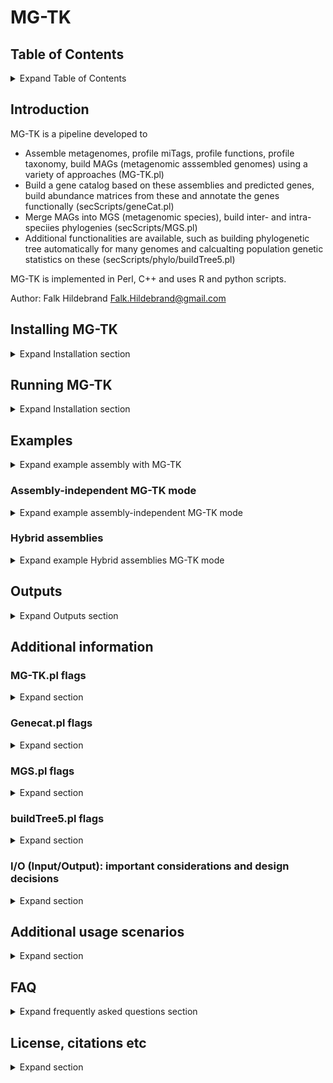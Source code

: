 # MG-TK

## Table of Contents

<details>
  <summary>Expand Table of Contents</summary>
  
- [Introduction](#introduction)
- [Requirements](#requirements)
- [Installing MG-TK](#installing-MG-TK)
- [Running MG-TK](#running-MG-TK)
	- [Temporary and output files](#temporary-and-output-files)
	- [Mapping file](#mapping-file)
- [Examples](#examples)
	- [MG-TK metagenomic assembly and gene catalog](#MG-TK-metagenomic-assembly-and-gene-catalog)
	- [Assembly-independent MG-TK mode](#assembly-independent-MG-TK-mode)
	- [Hybrid assemblies](#hybrid-assemblies)
- [Outputs](#outputs)
	- [Abundance matrices](#abundance-matrices)
	- [Gene function & MAG/MGS gene content](#gene-function--magmgs-gene-content)
- [Additional information](#additional-information)
	- [MG-TK.pl flags](#MG-TKpl-flags)
	- [Genecat.pl flags](#genecatpl-flags)
	- [MGS.pl flags](#mgspl-flags)
	- [buildTree5.pl flags](#buildtree5pl-flags)
- [Additional usage scenarios](#additional-usage-scenarios)
	- [map2tar mode](#map2tar-mode)
	- [Building phylogenetic trees with MG-TK](#building-phylogenetic-trees-with-MG-TK)
- [FAQ](#FAQ)
	- [Known issues](#known-issues)
- [License, citations etc](#license,-citations-etc)

</details>

## Introduction 

MG-TK is a pipeline developed to 
- Assemble metagenomes, profile miTags, profile functions, profile taxonomy, build MAGs (metagenomic asssembled genomes) using a variety of approaches (MG-TK.pl)
- Build a gene catalog based on these assemblies and predicted genes, build abundance matrices from these and annotate the genes functionally (secScripts/geneCat.pl)
- Merge MAGs into MGS (metagenomic species), build inter- and intra-speciies phylogenies (secScripts/MGS.pl)
- Additional functionalities are available, such as building phylogenetic tree automatically for many genomes and calcualting population genetic statistics on these (secScripts/phylo/buildTree5.pl)

MG-TK is implemented in Perl, C++ and uses R and python scripts. 

Author: Falk Hildebrand <Falk.Hildebrand@gmail.com> 

## Installing MG-TK

<details>
  <summary> Expand Installation section </summary>
  

### Requirements

MG-TK requires a perl installation and sdm requires a fairly recent C++ compiler (like gcc or clang) that supports C++11; these will be automatically installed in the install script.
MG-TK currently only works under linux, and is expected to run on a computer cluster. Since the pipeline includes a lot of external sofware, you will need fully installed Micromamba ([https://mamba.readthedocs.io/en/latest/installation.html](https://mamba.readthedocs.io/en/latest/installation/micromamba-installation.html)).


### Installation


MG-TK can be downloaded directly from Github, using:

```bash
git clone https://github.com/hildebra/mg-tk.git
```

MG-TK comes with an installation script, that uses micromamba. Ensure you have micromamba installed for your account on a linux HPC. Then run:

```bash
bash helpers/install/installer.sh
```

This will guide you through the installation (should run completely automatic) and requires internet access. Since a lot of packages will be installed, this can take an hour or longer. All required software will be downloaded and installed in the Conda/Mamba directories.

If you are having issues with package conflicts when `installer.sh` is creating environments, trying setting your channel priority to flexible: `micromamba config set channel_priority flexible`

Last, you can run 

```bash
# Activate MGTK environment every time you need to run MG-TK
micromamba activate MGTK

./MG-TK.pl -checkInstall
```

to check that some essential programs have been correctly installed and are available in the exptected environments. 
Note that this is only a subset of programs, but should cover most use cases of MG-TK. (This will also automatically run after each installation of MG-TK)


### Updating MG-TK

MG-TK will be frequently updated. To get the latest version, go to your MG-TK directory and run
```
git pull
```
Sometimes new packages will be included or program versions modified. To obtain these changes, run the install script again (this will update existing environments - no worries, this is not a complete reinstall):
```
bash helpers/install/installer.sh
```

### Preparing MG-TK

- follow installation process (essentially `git clone https://github.com/hildebra/mg-tk.git` & run `bash helpers/install/installer.sh` )

- After the instalation is complete, you will find the file named: "config.txt" inside of the MG-TK directory. This is the main file where you have defined all the paths for directories and slurm configuation. Always check in order to ensure that all directories are correct: 

    - MFLRDir	`/path/to/your/mg-tk/installation/`
    - DBDir	`/path/to/your/database_dir/`

- change tmp dir (scratch space) with project scratch folder:

    - globalTmpDir	`/path/to/your/scratch/`
	- nodeTmpDir	`/path/on/node/to/tmp` -> on slurm systems this could be a variable, e.g. `$SLURM_LOCAL_SCRATCH/MG-TK/`

- follow either example runs, assembly-dependent or assembly-independent tutorial (Examples section below)

### Useful configurations to track and check on MG-TK jobs

The most common reason why MG-TK jobs fail are related to node configurations (available ram, hdd space, CPUs). There are several alias' that are usful in checking on slurm jobs that are running on your local HPC, understanding how MG-TK processes your samples and fixing errors. Thus following up jobs and checking their error logs is essential in understanding limitations in your current environment and get your metagenomes processed effectively, as listed below:

These aliases can be directly added to your ~/.bashrc (just make sure the .bashrc is loaded):

```{sh}
#list running jobs with more relevant info
alias sq='squeue -u $USER -o "%8i %.4P %.14j %.2t %8M %.3C %.15R %20E"'
#check where job bash, std output, error output is stored, dependencies etc
alias si='scontrol show job'
#delete jobs that have DependencyNever status
alias scDN="squeue -u $USER | grep dencyNev | cut -f11 -d' ' | xargs  -t -i scancel {}"
#show the number of jobs currently running for different users on your cluster; useful for estimating how busy the HPC currently is
alias busy="squeue | sed -E 's/ +/\t/g' | cut -f5 | sort | uniq -c | sed -E 's/ +//' | sort -k1 -n -t' '"
#show output log of job
sio() {
JID=$1
if test "$#" -eq 0; then
JID=$(squeue -u hildebra | grep $USER | grep -v 'interact' | awk '{$1=$1};1' | cut -f1 -d' ' | head -1)
fi
cat $(scontrol show job $JID | grep 'StdOut' | sed 's/.*=//g')
}
#show error log of job
sie() {
JID=$1
if test "$#" -eq 0; then
JID=$(squeue -u $USER | grep -v 'interact' | awk '{$1=$1};1' | cut -f1 -d' ' | head -1)
fi
cat $(scontrol show job $JID | grep 'StdErr' | sed 's/.*=//g')
}
#show bash script (commands) of job
sis() {
JID=$1
if test "$#" -eq 0; then
JID=$(squeue -u $USER | grep -v 'interact' | awk '{$1=$1};1' | cut -f1 -d' ' | head -1)
fi
cat $(scontrol show job $JID | grep 'Command' | sed 's/.*=//g')
}
```

### Known issues

This is a beta release of MG-TK. Some parts of the pipeline will currently not run, because we have not started yet linking in the various databases being used. Known DBs missing: 
- LSU/SSU DBs ((needed for miTag approaches, flag -profileRibosome )
- GTDB, for MAG classification (needed in gene catalog step)
- all functional annotation databases (needed in gene catalog step or flag -profileFunct )
</details>


## Running MG-TK

<details>
  <summary> Expand Installation section </summary>


MG-TK is programmed for HPC environments (Linux) and was conceptualized to process 1000's of metagenomes. It relies therefore on job schedulers (slurm, SGE and LSF are supported) and multiple safeguards to resume failed jobs. Please see examples below for specific runs.

### Temporary and output files

The output path for storing non-temporary files (like assemblies, binnings, gene predictions etc), is defined in each mapping file separately, composed of the arguments "#OutPath" and "#RunID". The final output will be stored in the dir "#OutPath/#RunID/", here each sample will have its own folder, and within this folder assemblies, gene predictions (assembly dir), mapping reads to the assemblies (mapping dir) and a detailed log of the steps run (LOGandSUB dir), will be stored.

Since the pipeline is expected to run on a compute cluster, temporary directories are of enormous importance for a) performance and b) file exchange between compute nodes that are usually physically separated clusters.
The pipeline expects a path to a storage that is globally available on all nodes and a tmp dir that is locally available on each node (given by arguments "globalTmpDir" and "nodeTmpDir" in the config file). 

### Mapping file

<details>
  <summary>Expand section</summary>

Most importantly you need a mapping file to your files. See 'examples' dir for some map examples (also explaining how to do compound assemblies, compound mapping). These column names (headers) are reserved key words in the mapping file (other columns can be eg. metadata per sample etc):
- **#SmplID** [STRING] MG-TK maps always need to have the first column names *#SmplID*. The string in this column will used in all subsequent analysis, intermediary files, sequence heads etc to uniquely identify samples, therefore choose with extreme care! Good practice would be to include some basic information about the sample in the SMPLID, but should be as short and descriptive as possible. *DO NOT USE SPECIAL CHARACTERS IN THE SMPLID, keep it basic*!  
- **Path** [STRING] - is the relative path to fastq[.gz] files for each sample (see #DirPath, this needs to be set to the absolute path). All files ending with .fq or .fastq (can have .gz after) in the dir will be used for that specific samples. 1. or 2. indicates first or second read. E.g. al0-0_12s005629-2-1_lane3.2.fq.gz is the second read, here the pipeline expects to have al0-0_12s005629-2-1_lane3.1.fq.gz in the same dir.  
Further, you can add the following specifics for each single sample:   
- **AssmblGrps** [STRING] - set this to a number or string. all samples with the same tag will be assembled together (e.g. samples from the same patient at different time points).  
- **MapGrps** [STRING] - set a tag here as in AssmblGrps. All reads from these samples will be thrown together, when mapping against target sequences (only works with option "map2tar" and "map2DB").
- **SupportReads** ['PB', 'mate'] - in case you have additional reads, that are not normal illumina hiSeq, e.g. miSeq or hiSeq in mate pair sequence mode ('mate') or PacBio reads ('PB').
- **SeqTech** ['ill', 'ONT', 'PB', 'SLR'] - Sequencing technology used in sample: illumina short reads ('ill') , Oxford Nanopore ('ONT'), PacBio ('PB') or sythetic long reads ('SLR').
- **ReadLength** - Expected read length in sample. Is usually automatically determined, use with caution!
- **EstCoverage** [0/1] - (Deprecated!!) Used to indicate if the avg coverage of genomes should be estimated in sample.
- **SupportReads** [tag:path] - Additional reads created with a different seq technology. E.g. miSeq ('miSeq:/path/to/file'), mate-pair ('mate:/path/to/file') or PacBio ('PB:/path/to/bam').
- **ExcludeAssembly** [0/1] - Exclude sample from assemblies?
- **cut5PR1** [INT] - remove the first nts (from 5') on read 1
- **cut5PR2** [INT] - remove the first nts (from 5') on read 2
 
 The following tags can be added to a new line (ie row) in the map. Tag is followed by tab delimiter and specific input.

#### Required map tags
- **#OutPath**	[Path] Where to write the output (can be massive, make sure you have enough space)
- **#RunID**	[string] The directory below OutPath, where results are stored. Also serves as global identifier for this run
- **#DirPath**	[Path] Base directory where subdir with the fastqs can be found. You can insert this on several lines, if the base path changes for all samples afterwards.

#### Optional map tags

- **#NodeTmpDir**	[Path] temporary dir only accessible within each compute cluster node, overrides **nodeTmpDir** definition in config file
- **#GlobalTmpDir**	[Path] temporary dir (scratch) accessible from all compute nodes, overrides **globalTmpDir** definition in config file
- **#mocatFiltPath**	If for some reason you are forced to use mocat filtered fastqs and not the original, unfiltered files (strongly recommended), than you can indicate in which subdir these mocat files can be found
- **#RelaxSMPLID**	[TRUE/FALSE] 	Use FALSE to deactivate basic checks if the #SmplID adheres to MG-TK formats. Caution: use on your own risk!
- **#WARNING**	[OFF/ON]	If **OFF** MF won't stop when an error is encountered in the map. Caution: use on your own risk!

After this follow the sample IDs and the relative path, where to find the input fastqs.  
See _examples/example_map_assemblies.map_ for a very complicated mapping file with several source dirs.

#### Example mapping file

```{sh}
#SmplID	Path	SmplPrefix	AssmblGrps
#OutPath	/hpc-home/path/to/your/results/folder
#RunID	NAMEofresultsFOLDER (#MG-TK will make this folder with this name by itself)
#DESCRIPTION (#not important, but you can mark what is the run is about)
#DirPath	/path/to/folder/with/raw/reads
Mouse11t0		PID_C11T0_	M11
Mouse11t1		PID_C11T1_	M11
Mouse12t0		PID_C12T0_	M12
Mouse12t1		PID_C12T1_	M12
Mouse14t0		PID_C14T0_	M14
Mouse14t1		PID_C14T1_	M14
Mouse15t0		PID_PD11T0_	M15
#DirPath	/path/to/another/folder/with/more/raw/reads
Mouse15t1	SubDir1		M15
Mouse16t0	SubDir2		M16
Mouse16t1	SubDir3		M16
```		

#### Tips and recommendataions for creating mapping files

- It is recommended to create the mapping file in **Excel** and copy-paste it in a **.map** text file afterwards (will be tab-delimited by default, the expected MG-TK format). You can use functions like "=VLOOKUP()" to match sample IDs across different tables. 

- The **#SmplID** column determines the name of a sample all the way throught the pipeline! Be very careful what ID you choose, as this will impact the sample names you'll have to deal with later, choose something a) short and b) descriptive. Avoid c) special characters (_|$%~\`\*& etc) in the SmplID!

- **AssmblGrps**: Assembly groups are useful for assembling samples from e.g. a time series together, giving a better assembly usually. Choose the name of an assembly group a) unique b) short and descriptive and c) avoid special chars (\[\]{}_|$%~\`\*& etc)!

- If using **assembly groups**, try to keep samples from the same assembly group as a block. MG-TK can also deal with these assembly groups distributed across the map, but in terms of job submission strategy it's best to have these samples next to each other in the map (and also for you organizing your experiment).

- <ins>**Loading and saving a mapping file into R will likely lead to problems!**</ins> This is because the #DirPath tag sets the path for all samples underneath. Loading this into R will often skip the #DirPath line or reorder the samples, so saving this again will lead to wrong paths being set!

</details>
 
</details>


## Examples

<details>
  <summary> Expand example assembly with MG-TK </summary>
  
  
  
### MG-TK example dataset

We have prepared an example dataset that can be run directly after installing MG-TK and configuring it (see above). This example will 1) download public short and long read metagenomes 2) assemble short reads and 3) assemble short+long reads (hybrid assembly).

Please go to the directory mg-tk/examples/

To download all required data, run first 
```{sh}
bash 0.getExmplData.sh
```

After this is finished (check in the newly created mg-tk/examples/data/ dir for ~1.3Gb of data), you can either run 1.runMGTK_illumina.mfc (short read metagenomics) or 2.runMGTK_hybrid.mfc (short+long reads). Note that these are non-seniscal examples, i.e. the short and long reads are from completely independent experiments, don't expect interpretable results, this is purely to check if the technical process can run to completion.

How do you know everything finished as it should? Wait until all submitted jobs have finished, run the 1. or 2. script again until it reports that nothing is left to do. (Note:kill eventual "DependencyNeverSatisified" jobs for 1-2 times, if persists there might be a problem with runnning certain programs, where you need to start checking error logs, see Q&A below).

In the next section we will give examples on how to create your own MG-TK runs.
  
  
### MG-TK metagenomic assembly and gene catalog

The figure below shows example of steps involved in the assembly-dependent mode. White rectangles indicate inputs and outputs, grey boxes name each of the steps, and yellow boxes show names of the scripts that are generated and submitted in each step. Blue boxes indicate additional steps that are required for subsequent MGS analysis.

<img src="./helpers/documentation/assembly-dependent.svg" style="width: 800px;"/>


#### 1. create mapping file

Typically you would use Excel to create the mapping file and copy-paste it later into a text file (will be by default tab-delimited). This text file, typically with the file ending **.map** can then be saved to the HPC.

#### 2. make script with first command `RUN.mfc`

Insert your MG-TK command, a bash and slurm header in RUN.mfc. 

Example:

```{sh}
#!/bin/bash
#SBATCH -J SUB_MF
#SBATCH -N 1 --cpus-per-task=1 --mem=10024 --export=ALL
#SBATCH -o [currentDir]/run_mgtk_mhit.mfc.otxt
#SBATCH -e [currentDir]/run_mgtk_mhit.mfc.etxt
#SBATCH -p "ei-long,qib-long"

set -e
ulimit -c 0;
MAP=/path/to/your/mapping/file/FILE.map
perl $MF3DIR/MG-TK.pl -map $MAP-assembleMG 2 -spadesCores 12 -spadesKmers "25,43,67,87,111,131" -spadesMemory 100 -mapReadsOntoAssembly 1 -kmerPerGene 0 -filterHostRds 1  -filterHostKrak2DB /hpc-home//data/DB/kraken2/hsap/ -mappingMem 5 -profileMOTU2 0  -profileMetaphlan3 1 -Binner 2  -maxConcurrentJobs 600 \
-from 0 -to 1 -submit 1 -getAssemblConsSNP 0
```

- MG-TK now does

    - read filtering and cleaning
    - read profiling (if set like in the above command)
    - assembly per assembly group
    - mapping to the assemblies


#### 3. Test the run and the map:

- always run with submit 0 before you finally decide on parameters and final run

- -from X -to Y controls that only samples X to Y will be processed. Good for testing e.g. only first sample in map (-from 0 -to 1 ). Setting -to to very high number will just run to the end of the map (e.g. -to 99999 to finish map).

- if you want to run strain analyses later, set `-getAssemblConsSNP 1` to calculate consensus SNPs needed for strain analysis

#### 4. Running MG-TK

- Run with `bash run_mgtk_mhit.sh` --> this will submit a lot of different jobs to the HPC queue

 console output:
```
        This is MG-TK 0.33
        Using qsubsystem: slurm
        Using qsubsystem: slurm
        /projects/data/results/mgtk_test1/LOGandSUB/qsub.log
        Reset range of samples to 40

        ======= Mouse11T0 - 0 - M11T0 =======
        1:2  1:0
        SUB:_UZ0        SUB:_SDM0       SUB:_cln0       Running Contig Stats on assembly

        ======= Mouse11T1 - 1 - M11T1 =======
        2:2  1:0
        SUB:_UZ1        SUB:_SDM1       Assembly stepSUB:_A1    SUB:_GP1        SUB:_cln1       Running Contig Stats on assembly
        SUB:_CS1
```

- more advanced usage: run `sbatch run_mgtk_mhit.sh`. This will submit the job to the cluster queue, and from there the .mfc job will submit more jobs. The output from MG-TK will be stored in `#SBATCH -o [currentDir]/run_mgtk_mhit.mfc.otxt` and `#SBATCH -e [currentDir]/run_mgtk_mhit.mfc.etxt` defined above.


#### 5. rerun MG-TK

MG-TK is conceptualized to detect automatically if certain steps need to be run again (e.g. because the job crashed or some files from other subjobs were not yet available). Therefore you will usually need to rerun the same MG-TK command several times. **However, before restarting MG-TK make sure that all job submissions from your previous run have completed (or don't start due to job dependecies)!**

- Once MG-TK detects no further jobs to be submitted, it will let you know (check the output of the RUN.mfc command). At this point you can advance to creating a gene catalog. MG-TK will create a `GeneCat.sh` script (detailed in RUN.mfc output). 

#### 6. building a gene catalog by running the `GeneCat.sh` script

- After every sample has successfully passed through the pipeline, MG-TK produces GeneCat_pre.sh script that needs to be adapted:

- In the `GeneCat.sh` script you need to specify an output directory, max memory usage and the cores you want to use. After that the script can look like this:

```{sh}
#!/bin/bash
#SBATCH -N 1 --cpus-per-task=1
#SBATCH -o /ei/projects/data/results/GeneCat_pre.sh.otxt -e /ei/projects/data/results/GeneCat_pre.sh.etxt
#SBATCH --export=ALL --mem=81920 -J myFirstGeCat
#SBATCH -p "ei-medium,qib-medium,ei-long,qib-long"
set -e
ulimit -c 0;

#creates gene catalog in the specified outdir with specified cores, attempting to reuse existing dirs (in case catalog creation failed):
perl /hpc-home/project/mg-tk/secScripts/geneCat.pl \
		-map /ei/projects/data/results/mapping_file.map \
		-GCd /ei/projects/data/results/genecat \
		-mem 200 -cores 24 -clusterID 95 -doStrains 0 -continue 1 \
		-Binner 2 -useCheckM1 0 -useCheckM2 1 -MGset GTDB 
```

- now you have to run the GeneCat.sh script with `sbatch GeneCat.sh`, which will submit a lot of different jobs to the cluster.

- This step of the pipeline calls `GeneCat.pl` and does:

    - creates a gene catalog (at 95% id) from predicted genes using mmSeqs2
    - extracts proteins corresponding to genes in gen catalog
	- identifies genes that represent marker genes (GTDB)
	- creates a gene abundance matrix (literally gene catalog millions of genes and their abundance in all metagenomic samples.. very big files!)
    - assigns basic functions to genes in gene catalog (KEGG, eggNOG, CAZy, ARG, ..)
    - accumulates MAGs and dereplicates these into MGS (metagenomic species)
	- calculates abundances of MGS in samples and an MGS taxonomy
	- calculates intra-specific phylogenies for each MGS (basically strain tracking across metagenomes)

</details>


### Assembly-independent MG-TK mode

<details>
  <summary>Expand example assembly-independent MG-TK mode </summary>


This mode is especially helpful if your metagenome is from a highly complex (e.g. Soil) microbial community. In such cases often assembly is not possible, instead metagenomic reads can still be mapped to a reference.

#### 1. create mapping file:

	the same as for assembly mode `mapping_file.map`

#### 2. make script with first command `run_independent.mfc`

```{sh}
#!/bin/bash
#SBATCH -N 1
#SBATCH --cpus-per-task=1
#SBATCH -o /hpc-home/project/run_independent.mfc.otxt
#SBATCH -e /hpc-home/project/run_independent.mfc.etxt
#SBATCH --mem=102400
#SBATCH --export=ALL
#SBATCH -p "ei-medium,ei-long,qib-medium"
#SBATCH --time=24:00:00
# #SBATCH --localscratch=ssd:10
#SBATCH -J SUB_MEST
set -e
ulimit -c 0;

#ABRc,CZy,PAB,NOG

MAP= /path/to/dir/mapping_file.map

perl $MF3DIR/MG-TK.pl -map $MAP -inputFQregex1 '.*_1\.f[^\.]*q\.gz$' -inputFQregex2 '.*_2\.f[^\.]*q\.gz$' \
	-mergeReads 0 \
	-profileFunct 1 -reParseFunct 0 -reProfileFunct 0 \
	-diamondDBs KGM,NOG,CZy \
	-diamondCores 8 \
	-maxConcurrentJobs 300 \
	-profileRibosome 1 -reProfileRibosome 0 \
	-profileMOTU2 0 -profileMetaphlan3 1 \
	-filterHostRds 0 -inputReadLength 150 -assembleMG 0 \
	-submit 1 \
	-from 0 -to 40
```

#### 3. run the script `run_independent.mfc`

- Run with `sbatch river_independent.mfc` --> this will submit a lot of different jobs to the HPC queue.

#### 4. rerun MG-TK  

- wait till all current jobs are finished, then rerun `sbatch run_independent.mfc`. This will check all jobs completed, and if so, create the feature abundance tables requested. In the above case these are KEGG, eggNOG and CAZy functional tables, as well as metaphlan3 and miTAG taxonomic tables.

</details>

### Hybrid assemblies
<details>
  <summary>Expand example Hybrid assemblies MG-TK mode </summary>

With hybrid assemblies we mean metagenomic samples that were sequenced with multiple sequencing technologies, such as ill+ONT, ill+mate pair ill or ill+PB. Currently MF support ill+ONT in a basic form (ONT reads only used to improve assemblies) and a more advanced form for ill+PB. This section is describing the ill+PB mode, as it is more powerful, but also more complicated to use.

#### 1. setup ill+PB hybrid mode

Create a .map as usual for the illumina reads. Afterwards, add the following column to the .map: **SupportReads**
For each samples, where support reads (i.e. the PacBio reads) exist, add them to the **SupportReads** column, by indicating that they are PacBio reads through the prefix **PB:** followed by the path to the **.bam** (PB reads are usually saved in bam format). If you have several .bams for the same sample, these could be comma separated and will be automatically used by MF.

E.g. the map could now look like:

```
#SmplID	SmplPrefix	SupportReads	INFO	SeqTech	Path	AssmblGrps	sampleID	Individual	TimePoint
#RunID	PB.PAGE2								
#WARNING	OFF
#OutPath	/hpc-home/hildebra/grp/data/projects/								
#DirPath	/ei/projects/8/88e80936-2a5d-4f4a-afab-6f74b374c765/data/cloudpool/data/raw/Public/PRJNA529586/
S4zm	SRR8797713	PB:/path/tp/PB//test.hifi_reads.bc1011_tmp.bam		hiSeq				S4zm_R1177-S0001	0
S4qia	SRR8797712	PB:/path/tp/PB//test.hifi_reads.bc1012_tmp.bam,/path/tp/PB//test.hifi_reads.bc1011_tmp.bam		hiSeq				S4zm_R1177-S0001	0
S4zmGG1	SRR8797713	PB:/path/tp/PB//test.hifi_reads.bc1011_tmp.bam		hiSeq		I1		S4zm_R1177-S0001	0
S4qiaGG2	SRR8797712	PB:/path/tp/PB//test.hifi_reads.bc1012_tmp.bam		hiSeq		I1		S4zm_R1177-S0001	0
S4qiaGG3	SRR8797712	PB:/path/tp/PB//test.hifi_reads.bc1012_tmp.bam		hiSeq		I1		S4zm_R1177-S0001	0
S4zmS1	SRR8797713			hiSeq		I2		S4zm_R1177-S0001	0
S4qiaS2	SRR8797712			hiSeq		I2		S4zm_R1177-S0001	0
S4qiaS3	SRR8797712			hiSeq		I3		S4zm_R1177-S0001	0

```
(note that this map shows a mix of assembl grps, of samples with and without support reads. Further note that the tag **#WARNING	OFF** has to be used, since in this test case samples are being reused - something that would normally trigger MF to stop the run.)

#### 2. setup MF run

Setup your MF run like you would normally setup an assembly dependent metagenomic analysis (see examples above). However, these flags should be defined:
 - `-mapSupportReadsOntoAssembly 1`: setting this to `1` will lead to support reads (PB reads in this case) being mapped onto the assembly. A coverage profile is created that is then **separately** used from the illumina coverage profile in the binning step (which in our experience can significantly boost the recovery of MAGs).
 - `-mapper -1`: set the choice of mapper to the default (`-1`) which means that a mapper will be automatically selected. You could set this to e.g. **1** to do all mapping with bowtie2, or **3** to use minimap2 everywhere, but **-1** is the recommended choice as this will use bowtie2 for ill reads and minimap2 for PB reads.
 - `-assembleMG 5`: this flag is crucial and tells MF to conduct a hybrid assembly, using **megahit for illumina** and **metaMDBG for PB** reads.
 - `-inputReadLengthSuppl 8000`: not crucial, but good to have. Here we estimated that our support PacBio reads are on average 8000 bp long.
 
Your example MF call could now look like:
 
```{sh}
MAP=/path/to/map/PB_hybrid.map

perl $MF3DIR/MG-TK.pl -map $MAP -inputFQregexSingle '.*\.fastq\.gz' -inputFQregex1 '(.*_R1_001\.fastq\.gz)|(.*[_\.]1\.f[^\.]*q\.gz)$' -inputFQregex2 '(.*_R2_001\.fastq\.gz)|(.*[_\.]2\.f[^\.]*q\.gz)$' -inputBAMregex '.*\.bam$' \
-assembleMG 5 -spadesCores 12 -spadesKmers "25,43,67,87,111,127" -spadesMemory 200 -MetaBat2 2 \
-mapper -1 -mapSupportReadsOntoAssembly 1 \
-filterHostKrak2DB /path/to/kraken2/hsap/ -filterHostRds 1 \
-getAssemblConsSNP 1 -rmSmplLocks 0 \
-submit 1 -inputReadLength 150 -inputReadLengthSuppl 8000 \
-from 0 -to 1
```

#### 3. running MF in hybrid mode

We opted for a bit of a complicated processing of hybrid assemblies, that in the end allows for both usage of existing paths in MF as well as supporting more complicated (assemblyGrps) sample setup.
What this means for you as the user is simply that you need to run the above MF command several times. In the first iteration this will trigger the megahit illumina-assembly, in the second iteration remaining samples in assemblyGrp are mapped onto this illumina-assembly, in the third iteration the hybrid assembly with metaMDBG is started, fourth iteration will map remaining samples in assemblyGrp onto hybrid-assembly, fifth iteration will then finally starting consensus SNP calling and binning. Remember to wait between iterations until all current jobs have finished (though sample locks should normally prevent double submissions).

_tldr; this mode requires several iterations to complete_ 


</details>


## Outputs


<details>
  <summary> Expand Outputs section </summary>

### General output structure

In MG-TK, output can be either in 

a) the output dir defined in the .map file. These are usually 1) assemblies, and MAGs, gene predictions, abundances of these 2) SNP callings (==corrected assemblies for practical purposes) 3) assembly independent methods such as riboFinder, metaPhlan, mOTUs, mappings of reads against assemblies/reference databases, 4) outputs from map2tar mode.

b) gene catalogue related outputs are stored exclusively in the output folder defined in your geneCatalog script

c) MGS (metagenomic species) related outputs, representing a merge of gene catalogue and assemblies/MAGs, are by default stored in the  `gene_catalog_ouput_folder/Bin_SB/`. However, output can be changed with the `MGS.pl -outD X` flag.

### Abundance Matrices

Several feature abundance tables are produced for both functional and taxonomic abundances. Tables are all in tab-separated format, oriented with features on rows and samples on columns. For features which which have a hierarchical structure, matrices summing the features at each level of the hierarchy are provided and usually denoted in the file names as {..}L0.txt, {..}L1.txt through the different hierachical levels.

#### Taxonomic

Feature names are the GTDB lineage up to a given rank, separated by semicolons. When taxonomy could not be identified at a certain rank a ? is used. For MGS level taxonomy, the identifier of the MGS is appended to the full lineage. A feature `-1` or `?` is included often as the first row a matrix which represents genes which could be assigned to any taxonomy. `-1` usually represents reads that could not be matched at all, while `?` represents hits where the taxonomy/functional assignment is unclear for various reasons.
 - `Bin_SB/Annotation/Abundance`: Abundance based on clustering of the gene catalog into MGS. Abundance is estimated by the coverage of *core genes* included in the MGS. Matrices provided at ranks from domain (`MGS.matL0.txt`) to species (`MGS.matL6.txt`), as well as individual MGS (`MGS.matL7.txt`). At MGS level, some features end with ? rather than and MGS identifier, these are taxa for which no MGS was present; they are identified solely through the LCA assignments of marker genes.
 - `Anno/Tax/GTDBmg_MGS`: **Deprecated, do not use any longer!!** Abundance based on both clustering of the gene catalog into species provided by GTDB (or specI, from proGenomes, if the `FMG` option is used). Abundance is estimated by the coverage of *all genes* includes in the MGS. Matrices are provided at ranks from superkingdom (`specI.superkingdom`) to species (`specI.species`), as well as at individual MGS (`specI.mat`). In the MGS matrix, the entries which represent MGS do not have their full lineage output; the lineage can be found in the file `MGS2speci.txt` or in `specI.tax`, the latter of which includes lineages for non-MGS entries in the `specI.mat` matrix.
 - `Anno/Tax/GTDBmg`: **Deprecated, do not use any longer!!** As above, but based only on specI and not on MGS clustering. In this case, the `specI.mat` and `specI.species` matrices are identical.

 #### Functional
 Abundance of functional annotations using several databases are available in `Anno/Func`. Abundance is based on coverage of genes with a given functional annotation regardless of taxonomy. For those with hierarchical structures, data is provided either summed to each level of this hierarchy, or for the lowest level of hierarchy and the structure provided in a separate file, as noted below.

**KEGG, SEED, BSB modules**
 The modules are in `Anno/Func/modules` (KEGG modules in the directory `/modules`). In each of these directories are:
 - `KEGG.mat`: Abundance matrix, giving abundance of each module in each sample.
 - `KEGG.descr`: Table describing the hierarchy. Module identifier in the first column, then name at each level in following columns.
 - `KEGG.KOused`: The individual functions identifiers (i.e. KEGG orthologs) which were members of this module in each sample.
 - `KEGG.MODscore`: Completeness of the module for each sample (proportion of members which are observed at least once).
 
 The abundance of KEGG Orthologs is provided in `Anno/Func/KGML0.txt`
 
 **CAZy, eggNOG, TCDB**
 For these databases, abundance matrices are provided summed to each level in `Anno/Func`, with a prefix indicating the database, and `L{i}.txt` the level, with 0 being the most specific, e.g. `CZyL0.txt` giving the most specific level of CAZy annotation abundance.
 
 **gene assignments**
It can be useful to know which functional annotations a given gene has, or vice versa. This can be found in `Anno/Func/DIAass_{db}.srt.gzgeneAss.gz`, where `{db}` is the databse of interest (KEGG, CAZy etc.) This file gives the gene id in the gene catalogue as the first column, followed by it's annotation at the lowest level of the database. A gene can have more than one annotation in this file.

### MAG/MGS Gene Content
The gene content of a MAG can be found in `Bin_SB/LOGandSUB/MAGvsGC.txt.gz`. The columns *MAG* and *MGS* give the MAG id and the MGS which it is part of. The column *Representative4MGS* contains a star when the MAG is the representative for this MGS. Each marker gene has a column giving the genes from the MAG which matched against that marker. 

The final column, *other_genes*, gives a comma separated list of all the other genes which are part of this MAG. These are in the order they appear on the contig, with a double comma indicating the start of a new conting. Using this list and the gene function table explained above lets you link MAGs/MGS and function.

</details>


## Additional information

### MG-TK.pl flags

<details>
  <summary>Expand section</summary>

```{sh}
# base flags
	-map $MAP 					mapping file, that also contains input and output directories
	-config $CONFIG			alternative config file  (Default: autodetect)

# flow related
	-submit [0|1]				0: dry run to check file paths, general submission works; 1: submit actual jobs, this will take a long time in most cases
	-from [#]					run subsample of mapping file starting at sample # (use with -to)
	-to [#]						run subsample of mapping file ending at sample # (use with -from)
	-ignoreSmpls [string]			comma separated list of #SmplIDs that are skipped (sample id in .map file)
	-rmSmplLocks [0|1]				1: remove existing sample locks (useful if jobs have crashed, leaving abondened sample locks) 
	-redoFails [0|1]				if any step of requested analysis failed, just redo everything (use with care!) 
	-maxConcurrentJobs			max jobs in queue, useful for large samples sets, currently only works on slurm 
	-excludeNodes [string]					exclude certain HPC nodes, comma separated list e.g. node1,node2,..
	-submSystem [qsub,SGE,bsub,LSF]	set submission system (default: autodetect)
	-redoContigStats [0|1]				if any step of requested analysis failed, contigStats (coverage per gene, kmers, GC content) will be deleted & started again
	-loopTillComplete [X:Y]			script will loop over the assigned samples until all jobs are finished #use synatx "X:Y" where X is num loops, Y is the window size, eg "6:250" would run 6 loops of max 250 samples, then move on to next 250 samples (#dangerous flag)
	-requireInput [0/1]		in case input reads are not present (e.g. something wrong in map), 0 will continue pipeline, 1 will abort
	-silent [0/1] 			Controls how much information is printed on console
	-OKtoRWassGrps [0|1]			1: can delete assemblies, if suspects error in them, powerful, but careful! (Default: 0)
	-maxUnzpJobs [#]				#how many unzip jobs to run in parallel (not to overload HPC IO). Default:20

# Detecting raw input files
	-inputFQregex1 [‘R1’]			R1 input regex extension (e.g. R1 could be '.*_1\.f[^\.]*q\.gz$' or last resort '(.*_pe_1\.f[^\.]*q\.gz$)|(.*R1_00\d\.f[^\.]*q\.gz$)|(.*[\._]1\.f[^\.]*q\.gz$)|(.*R1\.fq\.gz)' )
	-inputFQregex2 [‘R2’]			R2 input regex extension (e.g. R2 could be '.*_2\.f[^\.]*q\.gz$' or last resort '(.*_pe_2\.f[^\.]*q\.gz$)|(.*R2_00\d\.f[^\.]*q\.gz$)|(.*[_\.]2\.f[^\.]*q\.gz$)|(.*R2\.fq\.gz)' )
	-inputFQregexSingle[‘RS’]			RS Single read regex extension, see -inputFQregex1 for examples
	-inputFQregexTrustSingle [0/1]		(1) if grep of files (rawSrchString) has multi assignments, the -inputFQregexSingle takes precendence over -inputFQregex1. (Default: 0)
	-inputBAMregex[‘BS’]				BS regex to detect Bam files (e.g. '.*\.bam$'). Currently only implemented for unpaired reads (eg PacBio output)

# file structure
	-rm_tmpdir_reads [0|1]			remove tmpdir with reads (default: 1)
	-rm_tmpInput [0|1]			remove raw, human / adaptor filtered reads, if sdm clean created? (and not needed any longer)
	-reduceScratchUse 1			remove scratch dir; should always be 1, unless debugging
	-globalTmpDir $PATH			absolute path to global shared tmp dir (like a scratch dir)
	-nodeTmpDir $PATH			absolute path to tmp dir on local HDD of each executing node
	-nodeHDDspace $PATH			HDD tmp space to be requested for each node. Some systems don't support this
	-legacyFolders 0				output folders use read dir as name (1) or mapping file (0). default: 0

# preprocessing (cleaning reads etc/input FQ related)
	-useTrimomatic [0|1]			remove adapter seq from input reads (default: 0 as sdm does this)
	-usePorechop [0|1]			adapter removal for Nanopore, should be automatic activated
	-splitFastaInput [0|1]			split fasta input
	-mergeReads [0|1] 			merge reads
	-ProbRdFilter [???]				sdm probabilistic filter ???
	-pairedReadInput [0|1]			0: not paired input 1: read pairs are expected in each in dir
	-inputReadLength [#]			read length #
	-filterHumanRds [0|1]			0: do not filter host reads, 1: filter host reads (same as -filterHostRds)
	-filterHostRds				0: do not filter host reads, 1: filter host reads (same as -filterHumanRds)
	-filterHostKrak2DB $PATH		path to host kraken database
	-onlyFilterZip [0|1]			??
	-mocatFiltered [0|1]			??
	-filterHostKr2Conf [#]                      set host kraken2 confidence parameter (e.g. 0.05) 
	-filterHostKr2Quick ["--quick"]             set quick option for kraken2 (should be "--quick")

# sdm (read filtering) related
	-gzipSDMout [0|1] 			gzip sdm output
	-XfirstReads [int]				only use X first reads of each input read file
	-minReadLength [#]			minimum read length in sdm filtering step
	-maxReadLength [#]			maximum read length in sdm filtering step

# assembly
	-assembleMG [1|2|3|4|5] 			which assembler to use; 1: spades; 2: Megahit 3: FLYE 4: metaMDBG 5: hybrid assemblies (megahit+metaMDBG)
	-assemblCores [#] 				number of cores # for assembly (same as -spadesCores); e.g. 12
	-assemblyKmers [“#1,#2,#3,#4,…”]	number of kmers for assembly, comma-delimited e.g. "25,43,67,87,111,131" 
	-assemblMemory [#]			memory used for assembly (same as -spadesMemory); e.g. 100
	-asssemblyHddSpace [#]			HDD space requested by assembler in Gb; e.g. 120. Default: auto

# gene prediction on assembly
	-predictEukGenes [0|1]		predict eukaryotic genes; severely limits the total predicted gene amount (~25% of total genes) (Default: 0)
	-kmerPerGene [0|1]			1: report kmer frequencies per gene (Default: 0)

# binning
	-Binner [1|2|3]				#0=no binning, 1= do metaBat2 binning, 2=SemiBin, 3= MetaDecoder (experimental) (Default: 0)
	-BinnerMem [#]			define binning memory; e.g. 600 (Default: automatic)
	-BinnerCores [#]			cores used for Binning process (and checkM)
	-redoEmptyBins [0|1]		mostly for debugging: redo every sample where no bins where found (note that in some metagenomes there might be no bins)
	-checkM2 [0|1]			using checkM2 to assess bin quality
	-checkM1 [0|1]			using checkM1 to assess bin quality
	-redoBinning [0|1]			redo binning

# mapping
	-mapper [1|2|3|4]				1: bowtie2, 2:bwa, 3: minimap2, 4:kma, 5:strobealign -1:auto (bowtie2 short, minimap2 long reads), -2:auto(strobealign short, minimap2 long). (Default: -1)
	-mappingCores [#]				cores # used for mapping
	-mappingMem [#]				memory # used for mapping bwa/bwt2 in GB (Default: auto)
	-mapSortMem  [#]			memory # used for samtools sort in GB (Default: auto)
	-mappingCoverage			1: calculate coverage per predicted gene, contig, windows (Default: 1)
	-mapSupportReadsOntoAssembly [#]   1: map also support reads (e.g. PacBio in case of hybrid assemblies) onto final assembly. (Default: 0)
	-rmDuplicates [0|1]			1: remove read duplicates (Default: 1)
	-mapperFilterIll [# # #]				parameters for postprocessing mappings for short read data (Default: "0.05 0.75 20")
	-mapReadsOntoAssembly [0|1] 	1: map original reads to assembly to estimate contig (and bin, gene etc) abundance (Default: 1)
	-saveReadsNotMap2Assembly [0|1]			1: save reads not mapping to assembly in separate file (Default: 0)
	-remap2assembly [0|1]			1: redo the mapping to assembly (Default: 0)
	-JGIdepths [0|1]			1: calculate jgi coverage, only required when using MetaBAT2 binning (Default: automatic)
	-mapperLargeRef [0|1]			1: reference DB that is mapped against is veryyy large (highly unusual that this is needed) (Default: 0)

# SNPs
	-getAssemblConsSNP [0|1]		1: SNPs (onto self assembly); calculates consensus SNP of assembly (useful for checking assembly gets consensus and Assmbl_grps)
	-get2ndMappingConsSNP [0|1]		1: calculate consensus SNPs for mappings against references (map2tar mode)
	-redoAssmblConsSNP [0|1]		1: redo getAssemblConsSNP (Default: 0)
	-redoGeneExtrSNP [0\1]			1: redo gene extractions from consensus SNP contig (Default: 0)
	-SNPjobSsplit [#]				#: split consensus SNP jib further (Default: 1)
	-SNPsaveVCF [0|1]				1: save SNPs to VCF file (Default: 0)
	-SNPcaller [MPI|FB]				"MPI" mpileup or ".FB" for freebayes (Default: MPI)
	-SNPcores [#]				number of cores ‘#’ used for SNP calling
	-SNPmem [#]				Memory allocated for consensus SNP calling process in Gb (Default: 23)
	-SNPconsMinDepth [#]			how many reads coverage to include position for consensus call? (Default: 0)

# functional profiling (raw reads without assemblies)
	-profileFunct [0|1]				1: do diamond functional profiling (Default: 0)
	-reParseFunct [0|1]			1: redo diamond result parsing and translation to categories (Default: 0)
	-reProfileFunct [0|1]			redo diamond functional profiling  (Default: 0)
	-reProfileFuncTogether [0|1]		if any func database needs to be redone, than redo all indicated databases (useful if number of reads changed)  (Default: 0)
	-diamondCores [#]				number of cores ‘#’ used for diamond run (Default: 12)
	-DiaParseEvals [#]				evalues at which to accept hits to func database (Default: 1e-7)
	-DiaSensitiveMode [0|1]			1: run diamond in sensitive mode  (Default: 0)
	-rmRawDiamondHits [0|1]		1: remove raw diamond hits  (Default: 0)
	-DiaMinAlignLen [#]			set diamond min alignment length to accept hit ‘#’  (Default: 20)
	-DiaMinFracQueryCov [f]			set diamond minimum fraction query coverage ‘f’  (Default: 0.1)
	-DiaPercID [#]				set diamond percent identify ‘#’ to accept hit  (Default: 40)
	-diamondDBs [db]				set diamond ‘db’ using one or more of: NOG,MOH,ABR,ABRc,ACL,KGM,CZy,PTV,PAB,MOH2 , can be comma separated for multiple DBs

# ribo profiling (miTag)
	-profileRibosome [0|1]			1: profile ribosomal SUs, (Default: 0)
	-riobsomalAssembly [0|1]		1: assemble ribosomal SUs, (Default: 0)
	-reProfileRibosome [0|1]			1: redo -profileRibosome, (Default: 0)
	-reRibosomeLCA [0|1]			1: redo classify ribosomal SUs (Default: 0)
	-riboMaxRds [#]				Number of presorted reads to use in LCA to control computational time (Default: 50,000)
	-saveRiboRds [0|1]			1: store raw presorted hits (Default: 0)
	-thoroughCheckRiboFinish [0|1]	1: check ribo profiling was successful (Default: 0)

# other tax profilers..
	-profileMetaphlan2 [0|1|3]		3: perform metaphlan3 (check local metaPhlan version) read profiling (Default: 0)
	-profileMOTU2 [0|1]			1: perform mOTUs2/mOTUs3 (check local mOTUs version) read profiling (Default: 0)
	-profileKraken [0|1]			1: perform kraken2 read proifiling (Default: 0)
	-estGenoSize [0|1]				1: estimate average size of genomes in data (Default: 0, currently not working)
	-krakenDB $PATH				$PATH to kraken2 database(s)

# IO for specific uses
	-newFileStructure [??]			just relink raw files for use in mocat
	-upload2EBI [??$PATH]				copy human read removed raw files to this dir, named after sample

# MODE: map2tar (map2DB / map2GC) mapping raw reads to reference databases (like genomes, functional DBs etc`)
# this mode is activated by calling ./MG-TK.pl map2tar -ref somthing.fa [..]
	-ref				reference database (.fa format)
	-mapUnmapped [0|1]			1: map unmapped reads (-saveReadsNotMap2Assembly) onto reference database
	-decoyMapping [0|1]				1: "Decoy mapping": map against reference genome AND against assembly of metagenome (drawing obvious better hits to metagenome, the "decoy") (Default: 1)
	-competitive2ndmap [-1|0|1|2]			1: Competitive, 2: combined but report separately per input genome, -1: combined and report all together. (Default: 1)
	-mapnms					name for files
	-redo2ndmap				
#D2s distance
	-calcInterMGdistance [0|1]		calculate nt distances between MGs; deprecated (no longer supported)
#Institute specific: EI
	-wcKeyJobs [#]				#: attach key to each job to help institute track cluster usage (defunct)
```

Comment: usually ‘0’ means switching a mode off, and ‘1’ means switching a mode on (unless specified).

</details>

### Genecat.pl flags

<details>
  <summary>Expand section</summary>

```{sh}
#Directories/files
	"GCd=s"  			Main save location for gene catalog and supporting files
	"tmp=s"				Tmp dir, global availalbe
	"glbTmp=s" 			Global tmp dir, same as -tmp usually
	"map=s" 			Mapping file, can be a combination of several .map files to combine different datasets (e.g. -map file1.map,f2.map)

#run modes
	"m|mode=s" 			possible modes: mergeCLs CANOPY specI kraken kaiju FMG_extr FOAM ABR FuncAssign protExtract ntMatchGC geneCat

#cluster options
	"clusterID=i" 			identity at which to cluster gene catalog, default: 0.95
	"minGeneL=i" 			minimal gene length for gene to be included in gene catalog, default: 100
	"extraGenesNT=s" 		add genes (nt) from external sources, e.g. from complete genomes
	"extraGenesAA=s" 		add genes (AA) from external sources, e.g. from complete genomes
	"mmseqC=i" 				1: use mmseqs2 instead of CD-HIT for gene clustering
	"decluterMatrix=i" 		1: declutering of gene matrix. Can give an edge to canopy based MGS, but also introduce unwanted biases. Default: 0

#flow control
	"1stepClust=i" 			Cluster incomplete genes separately? Default: 0
	"submitLocal=i"			Important run mode switch, to submit jobs while geneCat is runnning single core 
	"submSystem=s"			SGE, slurm submission systems
	"continue=i" 			Flow control, 1: continue with found files 0: delete existing (partial) gene cat, start again
	"cores=i" 			Number of cores being used
	"cores0=i" 			Specifcally cores only for the big main mmSeqs2 clustering job.. (takes a lot of mem and cores usually)
	"cores3=i" 			Num cores for small jobs that really don't require that much power.. 
	"mem=i" 				Max mem
	"mem3=i" => 			Max mem for smaller jobs
	"oldStyleFolders=i"		Deprecated. only used for results calculated with an older MG-TK version
	"sampleBatches=i"		How many batches to use for initial accumulation of genes? (200-500 samples per batch recommended). Default: Auto

#Binning/MGS related
	"binSpeciesMG=i" 		Use MAGs to create MGS? 1= metaBat2, 2=SemiBin, 3=metaDecoder
	"useCheckM2=i" 			1: use checkM2 completeness predictions, Default: 1
	"useCheckM1=i" 			1: use checkM completeness predictions, Default: 0
	"doStrains=i" 			1: calculate intraSpecific phylogenies on each MGS
	"doMags=i" 				1: start canopy clustering, metabat2 & subsequent merging into MGS
	"canopyAutoCorr=f" 		canopy clustering parameter to filter autocorrelated genes prior to canopy clustering

#Marker Genes/ taxonomy
	"MGset=s" 			Use either FMG or GTDB marker genes to compare and merge MAGs and calculate their abundance

#flags for specific modes
	"out=s" 			Output dir, only used in modes protExtract ntMatchGC 
	"functDB=s" 		for FuncAssign mode: functional DBs to annotate gene cat to 
	"refDB=s" 			For ntMatchGC mode: reference fasta DB 
	"fastaSplit=i"		For FuncAssign mode: split geneCat into chunks to parallelize jobs. Default: 500M 
```

</details>

### MGS.pl flags

<details>
  <summary>Expand section</summary>

```{sh}
	"GCd=s" 							#gene catalog dir
	"tmp=s" 							#temp dir
	"submit=i" 							#1:submit jobs, 0: dry run. Default: 1
	"canopies=s" 						#location of canopy clustering output file (clusters.txt)
	"smallCores=i" 						#cores used for normal jobs (not intensive)
	"bottleneckCores=i" 				#cores for compute intensive jobs
	"useRHClust=i" 						#1: do hierachical clustering of MGS genes. Default:0
	"redoRhcl=i"						#rewrite R hierachical clusterings
	"redoDeepCan=i" 					#rewrite deep corraltions to Rhcl clusters
	"redoTax=i" 						#rewrite tax annotations
	"MGset=s" 							#GTDB or FMG, which marker genes are used? Default: GTDB
	"mem=i" 							#memory used for intensive jobs
	"completeness=i" 					#what qual should final MGS have at least??
	"contamination=i"					#contamination threshold for accepting MGS
	"strains=i"							#1: calc instra species strain phylogenies. Default: 0
	"useCheckM2=i"						#CheckM2 default qual checking of MAGs/MGS
	"useCheckM1=i"						#CheckM default qual checking of MAGs/MGS
	"binSpeciesMG=i"					#0=no, 1=metaBat2, 2=SemiBin, 3: MetaDecoder
	"ignoreIncompleteMAGs=i" 			#1: assemblies without MAG calculations are ignored. Default: 1
	"legacy=i"							#1: use legacy code as pre Dec `22 (clustering is a bit more muddy, reported abundances slightly different, remember to use -MGset FMG). No longer supported. Default: 0
```
  
</details>

### buildTree5.pl flags

<details>
  <summary>Expand section</summary>

```{sh}
    #basic options
    -fna $PATH				path to .fna files
    -aa $PATH				path to .fa files
    -cats $PATH				path to category file, that sorts fna/aa sequences by a) functional category and b) species they originate from
    -map $PATH				map file
    -outgroup $PATH				path file with outgroup in sequence set
    -subsetSmpls [-1|#]				 default -1

     #options for phylogeny
    -runRAxML [0|1]				do RAXML (default 0)
    -runRaxMLng [0|1]				doRAXMLng (default 0)
    -runFastTree [0|1]				doFastTree (default 0)
    -AutoModel [0|1]				treeAutoModel, 1:iqtree: choose model automatically (a bit slower); (default 1)
    -SynTree [0|1]				default 0
    -NonSynTree [0|1]				default 0
    -bootstrap [0|1]				default 0
    -superTree [0|1]				doSuperTree (default 0)
    -superCheck [0|1]				doSuperCheck (default 0)

     #MSA related options
    -MSAprogram [0|1|2|3|4]				do MSA with 1:clustal or 0:msaprobs, 2:mafft (default), 3:guidance2, 4:MUSCLE5
    -minOverlapMSA [#]				min overlap in MSA columns, in order to retain column (default 0)
    -maxGapPerCol [#]				same as minOverlapMSA, but for MSAfix and %of gaps allowed in a column (default 1)
    -minPcId [0|1]				sequence is filtered from data, unless the average minPcId is >= minPcId; (default 0)

     #options for flow control
    -fixHeaders [0|1]				fix the fasta headers, if too long or containing not allowed symbols (nwk reserved) (default 0)
    -useEte [0|1]				using Ete (default 0)
    -calcDistMat [0|1]				distance matrix of either AA or NT (depending on MSA; default 0)
    -calcDistMatExt [0|1]				distmat of other AA or NT (depending on MSA), e.g. running two times an MSA; (default 0)
    -calcDiffDNA [0|1]				 default 0
    -postFilter $PATH				"," sep list of zorro,guidance2,macse

     #File operations
    -isAligned [0|1]				if input is already alligned (default 0)
    -rmMSA [0|1]				remove MSA, to save diskspace (default 0)
    -gzInput [0|1]				to save diskspace (default 0)

     #specific gene quality filters, useful for metagenomic data that is often incomplete
     -NTfilt [#]				fractions of nucleotides (NT) that need to be present in sequence to be included in final, combined MSA (default 0.8)
    -NTfiltPerGene [#]				if several genes represent a tree tip, the fraction of NTs that need to be present for the gene to be accepted in the final, combined MSA (default 0.1)
    -GenesPerSpecies [#]				min fraction of genes present after filtering, if below the species will be excluded from phylogeny (default 0.1)
    -fracMaxGenes90pct [#]				gene cats to keep, e.g. 25% of 90th percentile (default 0.25)
    -NTfiltCount [0|1]					total NT count (default 0)
    -runLengthCheck [0|1]				check that sequence length can be divided by 3

     #popgen related options
    -runClonalFrameML [0|1]				doCFML
    -runGubbins [0|1]				doGubbins (default 0)
    -runDNDS [0|1]				run dNdS analysis
    -runTheta [0|1]				doTheta
    -genesForDNDS $PATH				file with list s{,} with selected genes just for dnds
    -DNDSonSubset [0|1]				run dnds just on subset (given by genesForDNDS) of genes
    -codemlRepeats [#]				repeatCounts, set how often each model should be repeated to check for convergence (default 2)
    -outDCodeml $PATH				codemlOutD,
    -genesToPhylip [0|1]				doGenesToPh (default 0)
    -runFastgear [0|1]				doFastGear (default 0)
    -runFastGearPostProcessing [0|1]				doFastGearSummary (default 0)
    -clustername $PATH				clusterName
```
  
Comment: usually ‘0’ means switching a mode off, and ‘1’ means switching a mode on (unless specified).
  
</details>


### I/O (Input/Output): important considerations and design decisions

<details>
  <summary>Expand section</summary>

Analysing a shotgun metagenomic experiment can be a computationally extremely demanding task, as in some experiments several TB of data can be accumulating. MG-TK was designed with the latter case in mind, but can of course also handle smaller experiment.  
In order to be able to cope with these data amounts, a lot of 'file juggling' is happening behind the scenes. A lot of temporary files are being created that don't need to be saved on long term storage solution that are backed up and generally also slower. For this purpose big servers usually have a 'scratch' dir that is the global temporary storage on which all nodes in a cluster can write, but that is not backed up and might be cleaned infrequently. Further, usually each node has a local temp dir, to which only that specific node has access. Using these temporary solutions does make the whole cluster more stable and also enable other users to use a cluster more efficiently. To give you an example: if you have an IO heave process like searching with diamond through a lot of reads, you will use up the bandwith provided by your permanent storage very quickly. This could lead to situations where 500 cores on the cluster are busy with running in parallel diamond searches, but since the IO is so severely limited, only a small fraction of data trickles through to these jobs, effectively maybe giving 16 cores work. In this case the cluster would be unnecessarily blocked and the 500 core job would also take much longer than needed. That is the reason why file juggling is so important and why so much development effort went into optimizing this for MG-TK.  
To take advantage of this, I strongly recommend to ask your sysadmin where the local and global temp storage on your cluster are and set in the MG-TK config the variables 'globalTmpDir' and 'nodeTmpDir' variables correspondingly. 

</details>


## Additional usage scenarios

<details>
  <summary>Expand section</summary>

MG-TK can be used for a bulk of tasks not directly related to initial assembly, profiling or MAGs, but often related to postprocessing these. Two usage scenarios (map2tar and building phylogenies) are listed below.


### map2tar mode

- This mode maps the reads to `reference` genomes, e.g. from a mock community. This allows a fast profiling for specific purposes. The mode switches off assembly-based processes.

1. create mapping file `path/to/mapping_file.map`

```{sh}
#SmplID	SmplPrefix	AssmblGrps
#OutPath	/path/to/results/profilingMF
#RunID	name_of_the_run_dir
#DESCRIPTION
#DirPath	/path/to/raw/reads
BERG100	BERG100	BERG100
BERG100w	BERG100w	BERG100w
BERG10	BERG10	BERG10
BERG10w	BERG10w	BERG10w
BERGmock	BERGmock	BERGmock
```

2. make script with first command `run_profiling.sh`

```{sh}
MAP="/path/to/mapping_file.map"
perl $MF3DIR/MG-TK.pl map2tar \
	-map $MAP  -ref '/path/to/reference/mock_community/*.fasta' -filterHumanRds 0 -mappingCores 12 -mapperFilterIll '0.02 0.75 00'  -redo2ndmap 0 -mappingMem 15 -submit 1 -competitive2ndmap -1 -decoyMapping 0
```

- Explanation: ref are the .fasta formated reference genomes you want to map your metagenomic reads to, metagenomic reads are defined in the map, as in other runs. -mapperFilterIll defines how the mapped reads will be quality filtered. -competitive2ndmap defines if reads will be mapped against all references at once (competetitive) or separately against each single reference. -decoyMapping determines if an already created read assembly will be used to "decay" map reads against (useful if you suspect that most reads aligning to your reference would be false positive hits).

- run with `bash run_profiling.sh`

- output files will contain coverage per window, contig, etc. which can be used for plotting.

### Building phylogenetic trees with MG-TK

1. create a file `phyloScript.pl`

```{sh}
#!/usr/bin/perl
use strict; use warnings;

my $bts = "/path/to/MG-TK/secScripts/phylo/buildTree5.pl";
my $inD = "/path/to/input/dir/phylo/";
my $outD = $inD."/bts/";
my $tempD = "/path/to/scratch/dir/treetest/";
my $numCore = 8;

my $cmd = "$bts -genoInD $inD -outD  $outD -tmpD $tempD -runIQtree 1 -iqFast 1 -AAtree 1 -cores $numCore -wildcardflag '/*.f*a' -continue 1 \n";

print $cmd;
system $cmd;
```

Explanation: $inD is an input dir with complete genomes, the script will extract FGMs and build tree between genomes. `-AAtree 1` tells the script to use AA MSAs to build the phylogeny via iqTree. `-wildcardflag '/*.f*a'` tells the script how to look for reference genomes in $inD. 

2. run the script `phyloScript.pl`

- Run with `perl /path/to/phyloScript.pl` together with submission script on cluster.

3. you can do many additional phylogeny / pogen related analysis with the `buildTree5.pl` script ([see flags](#buildtree5.pl-flags)) 

</details>


## FAQ

<details>
  <summary>Expand frequently asked questions section</summary>

This section lists a number of typically occurring problems that are usually not addressable by programming/bug fixing. Please look here first if an error you encountered is already listed.

### FAQ

- Q: What is a \*.mfc file?
A: mfc stands for 'MATAFILER control file' and refers to the original name of MG-TK: MATAFILER. .mfc files are used to store the call to MG-TK, but could as well be named \*.sh or \*.something

### Setting environmental variables

**Problem:** If you have issue to source or define variables from/inside of MFF micromamba environment.

**Solution:** Adding 2 files into your MFF micromamba environment will help you resolve the issue (talk to Klara or Jogi).

### sbatch error: Batch job submission failed: Job dependency problem

**Problem:** Usually some jobs run but some jobs are hanging out in queue and never finish. In that case we can use `scontrol show job [ID]` to see which are the jobs and dependencies. 

**Solution:** If the dependencies are never fulfilled then we can delete all those jobs using `scancel`, after that rerun MG-TK. What MG-TK does, is to pick up where it left of - the pipeline is designed in a way that it creates `stone` files for finished processes so the pipeline knows where to continue. Sometimes files are also still in scratch dir and not copied to final dir. You just need to re-run command.

You can also delete **all** jobs where the dependency failed, saving you a lot of time (command: `squeue -u $USER | grep 'dencyNev' | cut -f11 -d' ' | xargs  -t -i scancel {}`) or ask MG-TK to do this in case the max number of jobs is reached via the flag `-killDepNever 1`.

### local tempdir on node not writable

**Problem:** Sometimes you will encounter an error where a job starts for ~1 sec on a node and immediately aborts, the error log (.etxt) showing something about not being able to create/write to a local dir (e.g. `/nbi/local/tmp/12312421/MG-TK`). This is usually the local SSD space not being available (for various reasons not related to MG-TK). Such nodes act as kind of 'honeypots', accepting a lot of jobs and killing them immediately. This can seriously harm your performance in getting jobs done.

**Solution:**  Therefore it is important to a) let you local sysadming know that the SSD is no longer available on said node (node name is always printed as first line in the MG-TK .otxt logs for a job) and b) you can exclude this node from MG-TK using the `-excludeNodes [nodename1,nodename2]` MG-TK flag.

### Recursion error while running contig stats

**Problem:** While calculating contig stats for large samples, you may encounter `RecursionError: maximum recursion depth exceeded in comparison` error. 

**Solution:** Increase the recursion depth in `extract_gtdb_mg.py` by using `sys.setrecursionlimit()` function, e.g. include `sys.setrecursionlimit(1500)` at the beginning of the python script. 

### Unusually high quality values

**Problem:** Some samples show unusually high quality of over 80

**Solution:** Some sequencing systems omit detailed quality values over a certain threshold. In this case, the quality values given are among the highest possible (>80) and do not represent the actual quality of sequences. To solve this quality values have to be calculated manually.

### GeneCat stops without producing MGS and no error messages appear

**Problem:** GeneCat.pl stops without error messages but no MGS are produced. Close examination shows missing genes among some bins, but these genes are present in the assembly.

**Solution:** This error can occur when previous GeneCat runs stop unexpectedly or fail due to previous issues with the assembly. In this case, files could be created but not completed. The MGS's are then not able to finish due to the expectation of some genes being present but the previous run had stopped before these could be written. It is best to make sure all assemblies are completed and then start a fresh GeneCat run.

### Automatic installation with the installer script does not finish due to several dependency issues

**Problem:** Parts of the installer using micromamba do not finish due to dependency issues

**Solution:** This can be resolved stepwise. First, make sure the environment where the problem occurs is created with the right name in micromamba. Then install packages (or dependencies) that have issues manually with micromamba. Try conda_forge first, then bioconda for the -c parameter. Restart the installer and note down any further issues. When a problem occurs with a package that is already installed, it can help to remove it and then reinstall it manually. If manual installation does not resolve conflicts, remove version numbers from the yml file of problematic packages and start this process again. It is important to note this somehow, in order to troubleshoot later on if any incompatible version of a package was installed this way.

</details>

## License, citations etc

<details>
  <summary> Expand section </summary>

### Used software

plenty.. please refer to helpers/install/\*.yml for software that is available on Conda.

Other software used that was adapted and/or developed specifically for MG-TK (all implemented in C++):
[sdm](https://github.com/hildebra/sdm), [LCA](https://github.com/hildebra/LCA): for 1) read qual filtering 2) least common ancestor calculations in tax assignments. Both are part of our amplicons sequencing pipeline [LotuS2](https://lotus2.earlham.ac.uk/)
[clusterMAGs](https://github.com/hildebra/clusterMAGs): cluster MAGs into MGS (metagenomic species) based on conserved marker genes
[camopy2](https://github.com/hildebra/canopy2): canopy clustering of gene catalogues, a much more efficient implementation of the [original algorithm](http://www.nature.com/articles/nbt.2939)
[MSAfix](https://github.com/hildebra/MSAfix): fixes frameshifts in MSA that sometimes occur, important for high senstive intraspecific phylogenies
[rdCover](https://github.com/hildebra/rdCover): calculates read coverage of genes, genomes etc based on mappings.

### Citing MG-TK

**Please cite MG-TK with:**
- Assembly mode: Hildebrand, F. et al. Antibiotics-induced monodominance of a novel gut bacterial order. Gut 68, 1781–1790 (2019). 
- Strain mode: Hildebrand, F. et al. Dispersal strategies shape persistence and evolution of human gut bacteria. Cell Host & Microbe 29, 1167-1176.e9 (2021). 
- Assembly-independent mode: Bahram, M. et al. Metagenomic assessment of the global diversity and distribution of bacteria and fungi. Environmental Microbiology 23, 316–326 (2021).
- sdm, LCA: Özkurt, E. et al. Microbiome (2022).

Falk Hildebrand <Falk.Hildebrand@gmail.com>

### License

 Copyright (c) 2017-2024 Falk Hildebrand

 MG-TK is free software: you can redistribute it and/or modify
 it under the terms of the GNU General Public License as published by
 the Free Software Foundation, either version 2 of the License, or
 (at your option) any later version.

 MG-TK is distributed in the hope that it will be useful,
 but WITHOUT ANY WARRANTY; without even the implied warranty of
 MERCHANTABILITY or FITNESS FOR A PARTICULAR PURPOSE.
 See the file LICENSE for more details.

 You should have received a copy of the GNU General Public License
 along with the source code.  If not, see <http://www.gnu.org/licenses/>.

</details>
